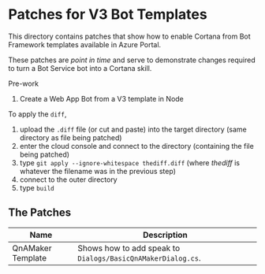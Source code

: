 # Patches for V3 Bot Templates #

This directory contains patches that show how to enable Cortana from Bot Framework templates available in Azure Portal.

These patches are _point in time_ and serve to demonstrate changes required to turn a Bot Service bot into a Cortana skill.

Pre-work
1. Create a Web App Bot from a V3 template in Node

To apply the `diff`,
1. upload the `.diff` file  (or cut and paste) into the target directory (same directory as file being patched)
1. enter the cloud console and connect to the directory (containing the file being patched)
1. type `git apply --ignore-whitespace thediff.diff` (where _thediff_ is whatever the filename was in the previous step)
1. connect to the outer directory
1. type `build`

## The Patches ##
| Name | Description |
| --- | --- |
| QnAMaker Template | Shows how to add speak to `Dialogs/BasicQnAMakerDialog.cs`. |
